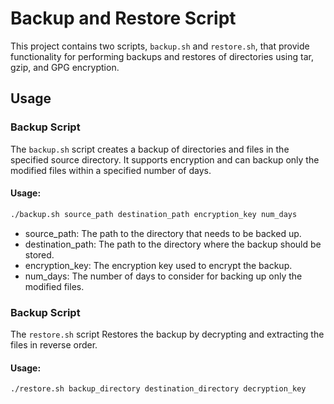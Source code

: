 # Backup and Restore Script

This project contains two scripts, `backup.sh` and `restore.sh`, that provide functionality for performing backups and restores of directories using tar, gzip, and GPG encryption.

## Usage

### Backup Script

The `backup.sh` script creates a backup of directories and files in the specified source directory. It supports encryption and can backup only the modified files within a specified number of days.

#### Usage:

```bash
./backup.sh source_path destination_path encryption_key num_days
```
- source_path: The path to the directory that needs to be backed up.
- destination_path: The path to the directory where the backup should be stored.
- encryption_key: The encryption key used to encrypt the backup.
- num_days: The number of days to consider for backing up only the modified files.

### Backup Script

The `restore.sh` script Restores the backup by decrypting and extracting the files in reverse order.

#### Usage:

```bash
./restore.sh backup_directory destination_directory decryption_key
```
